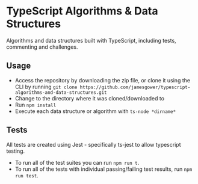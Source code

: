 # TypeScript Algorithms & Data Structures

Algorithms and data structures built with TypeScript, including tests, commenting and challenges.

## Usage

- Access the repository by downloading the zip file, or clone it using the CLI by running `git clone https://github.com/jamesgower/typescript-algorithms-and-data-structures.git`
- Change to the directory where it was cloned/downloaded to
- Run `npm install`
- Execute each data structure or algorithm with `ts-node *dirname*`

## Tests

All tests are created using Jest - specifically ts-jest to allow typescript testing.

- To run all of the test suites you can run `npm run t`.
- To run all of the tests with individual passing/failing test results, run `npm run test`.
